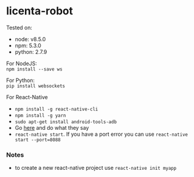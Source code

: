 # licenta-robot

Tested on:
- node: v8.5.0
- npm: 5.3.0
- python: 2.7.9

For NodeJS:  
`npm install --save ws`

For Python:  
`pip install websockets`

For React-Native  
- `npm install -g react-native-cli`  
- `npm install -g yarn`  
- `sudo apt-get install android-tools-adb`  
- Go [here](https://facebook.github.io/react-native/docs/running-on-device.html) and do what they say
- `react-native start`. If you have a port error you can use `react-native start --port=8088`


### Notes
- to create a new react-native project use `react-native init myapp`
